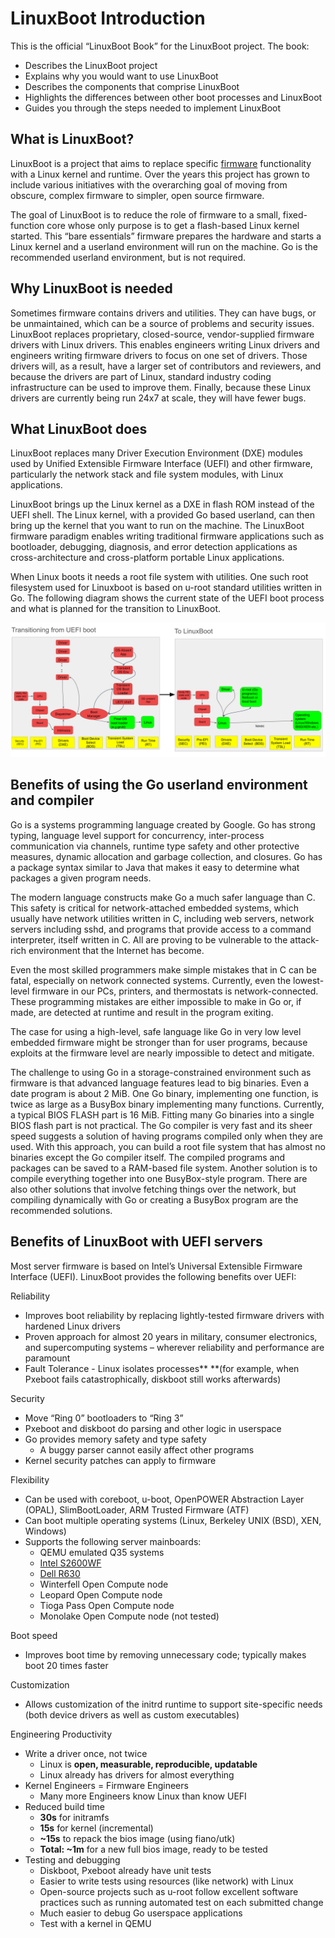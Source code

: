 # LinuxBoot Introduction

This is the official “LinuxBoot Book” for the LinuxBoot project. The book:

* Describes the LinuxBoot project
* Explains why you would want to use LinuxBoot
* Describes the components that comprise LinuxBoot
* Highlights the differences between other boot processes and LinuxBoot
* Guides you through the steps needed to implement LinuxBoot

## What is LinuxBoot?

LinuxBoot is a project that aims to replace specific [firmware](./glossary.md)
functionality with a Linux kernel and runtime. Over the years this project has
grown to include various initiatives with the overarching goal of moving from
obscure, complex firmware to simpler, open source firmware.

The goal of LinuxBoot is to reduce the role of firmware to a small,
fixed-function core whose only purpose is to get a flash-based Linux kernel
started. This “bare essentials” firmware prepares the hardware and starts a
Linux kernel and a userland environment will run on the machine. Go is the
recommended userland environment, but is not required.

## Why LinuxBoot is needed

Sometimes firmware contains drivers and utilities. They can have bugs, or be
unmaintained, which can be a source of problems and security issues. LinuxBoot
replaces proprietary, closed-source, vendor-supplied firmware drivers with
Linux drivers. This enables engineers writing Linux drivers and engineers
writing firmware drivers to focus on one set of drivers. Those drivers will, as
a result, have a larger set of contributors and reviewers, and because the
drivers are part of Linux, standard industry coding infrastructure can be used
to improve them. Finally, because these Linux drivers are currently being run
24x7 at scale, they will have fewer bugs.

## What LinuxBoot does

LinuxBoot replaces many Driver Execution Environment (DXE) modules used by
Unified Extensible Firmware Interface (UEFI) and other firmware, particularly
the network stack and file system modules, with Linux applications.

LinuxBoot brings up the Linux kernel as a DXE in flash ROM instead of the UEFI
shell. The Linux kernel, with a provided Go based userland, can then bring up
the kernel that you want to run on the machine. The LinuxBoot firmware paradigm
enables writing traditional firmware applications such as bootloader,
debugging, diagnosis, and error detection applications as cross-architecture
and cross-platform portable Linux applications.

When Linux boots it needs a root file system with utilities. One such root
filesystem used for Linuxboot is based on u-root standard utilities written in
Go. The following diagram shows the current state of the UEFI boot process and
what is planned for the transition to LinuxBoot.

![image](../images/UEFI-versus-LinuxBoot.svg)

## Benefits of using the Go userland environment and compiler

Go is a systems programming language created by Google. Go has strong typing,
language level support for concurrency, inter-process communication via
channels, runtime type safety and other protective measures, dynamic allocation
and garbage collection, and closures. Go has a package syntax similar to Java
that makes it easy to determine what packages a given program needs.

The modern language constructs make Go a much safer language than C. This
safety is critical for network-attached embedded systems, which usually have
network utilities written in C, including web servers, network servers
including sshd, and programs that provide access to a command interpreter,
itself written in C. All are proving to be vulnerable to the attack-rich
environment that the Internet has become.

Even the most skilled programmers make simple mistakes that in C can be fatal,
especially on network connected systems. Currently, even the lowest-level
firmware in our PCs, printers, and thermostats is network-connected. These
programming mistakes are either impossible to make in Go or, if made, are
detected at runtime and result in the program exiting.

The case for using a high-level, safe language like Go in very low level
embedded firmware might be stronger than for user programs, because exploits at
the firmware level are nearly impossible to detect and mitigate.

The challenge to using Go in a storage-constrained environment such as firmware
is that advanced language features lead to big binaries. Even a date program is
about 2 MiB. One Go binary, implementing one function, is twice as large as a
BusyBox binary implementing many functions. Currently, a typical BIOS FLASH
part is 16 MiB. Fitting many Go binaries into a single BIOS flash part is not
practical. The Go compiler is very fast and its sheer speed suggests a solution
of having programs compiled only when they are used. With this approach, you
can build a root file system that has almost no binaries except the Go compiler
itself. The compiled programs and packages can be saved to a RAM-based file
system. Another solution is to compile everything together into one
BusyBox-style program. There are also other solutions that involve fetching
things over the network, but compiling dynamically with Go or creating a
BusyBox program are the recommended solutions.

## Benefits of LinuxBoot with UEFI servers

Most server firmware is based on Intel’s Universal Extensible Firmware
Interface (UEFI). LinuxBoot provides the following benefits over UEFI:

Reliability

* Improves boot reliability by replacing lightly-tested firmware drivers with
  hardened Linux drivers
* Proven approach for almost 20 years in military, consumer electronics, and
  supercomputing systems – wherever reliability and performance are paramount
* Fault Tolerance - Linux isolates processes** **(for example, when Pxeboot
  fails catastrophically, diskboot still works afterwards)

Security

* Move “Ring 0” bootloaders to “Ring 3”
* Pxeboot and diskboot do parsing and other logic in userspace
* Go provides memory safety and type safety
  * A buggy parser cannot easily affect other programs
* Kernel security patches can apply to firmware

Flexibility

* Can be used with coreboot, u-boot, OpenPOWER Abstraction Layer (OPAL),
  SlimBootLoader, ARM Trusted Firmware (ATF)
* Can boot multiple operating systems (Linux, Berkeley UNIX (BSD), XEN,
  Windows)
* Supports the following server mainboards:
  * QEMU emulated Q35 systems
  * [Intel S2600WF](https://trmm.net/S2600wf)
  * [Dell R630](https://trmm.net/NERF)
  * Winterfell Open Compute node
  * Leopard Open Compute node
  * Tioga Pass Open Compute node
  * Monolake Open Compute node (not tested)

Boot speed

* Improves boot time by removing unnecessary code; typically makes boot 20
  times faster

Customization

* Allows customization of the initrd runtime to support site-specific needs
  (both device drivers as well as custom executables)

Engineering Productivity

* Write a driver once, not twice
  * Linux is **open, measurable, reproducible, updatable**
  * Linux already has drivers for almost everything
* Kernel Engineers = Firmware Engineers
  * Many more Engineers know Linux than know UEFI
* Reduced build time
  * **30s** for initramfs
  * **15s** for kernel (incremental)
  * **~15s** to repack the bios image (using fiano/utk)
  * **Total: ~1m** for a new full bios image, ready to be tested
* Testing and debugging
  * Diskboot, Pxeboot already have unit tests
  * Easier to write tests using resources (like network) with Linux
  * Open-source projects such as u-root follow excellent software practices
    such as running automated test on each submitted change
  * Much easier to debug Go userspace applications
  * Test with a kernel in QEMU
